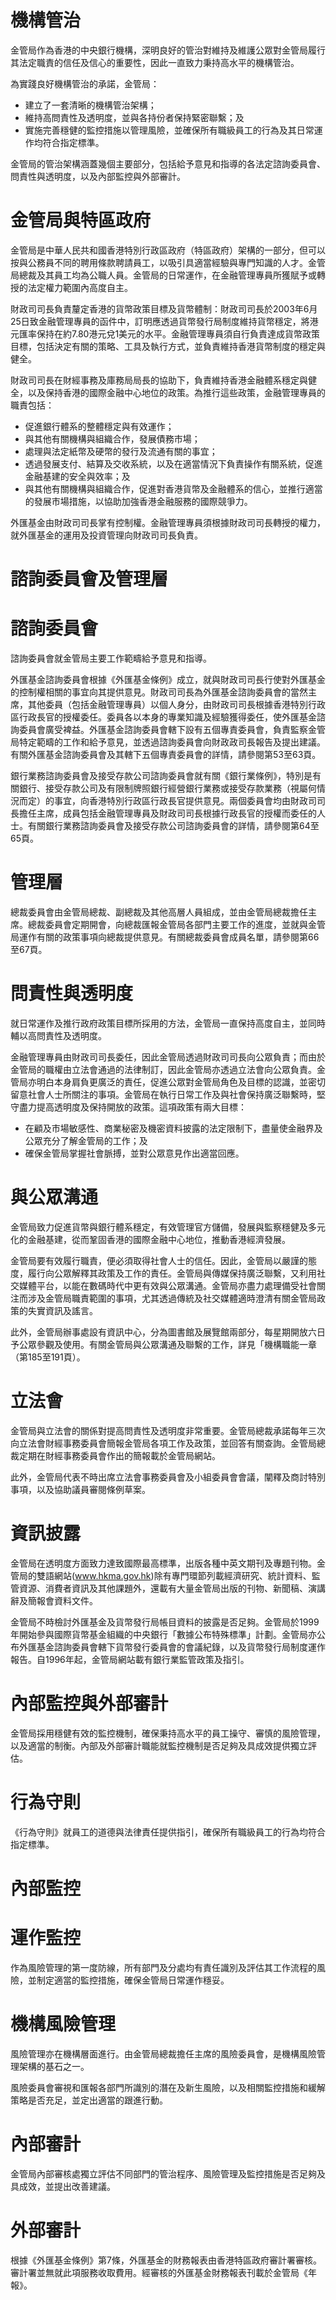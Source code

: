 # 機構管治

金管局作為香港的中央銀行機構，深明良好的管治對維持及維護公眾對金管局履行其法定職責的信任及信心的重要性，因此一直致力秉持高水平的機構管治。

為實踐良好機構管治的承諾，金管局：

- 建立了一套清晰的機構管治架構；
- 維持高問責性及透明度，並與各持份者保持緊密聯繫；及
- 實施完善穩健的監控措施以管理風險，並確保所有職級員工的行為及其日常運作均符合指定標準。

金管局的管治架構涵蓋幾個主要部分，包括給予意見和指導的各法定諮詢委員會、問責性與透明度，以及內部監控與外部審計。

# 金管局與特區政府

金管局是中華人民共和國香港特別行政區政府（特區政府）架構的一部分，但可以按與公務員不同的聘用條款聘請員工，以吸引具適當經驗與專門知識的人才。金管局總裁及其員工均為公職人員。金管局的日常運作，在金融管理專員所獲賦予或轉授的法定權力範圍內高度自主。

財政司司長負責釐定香港的貨幣政策目標及貨幣體制：財政司司長於2003年6月25日致金融管理專員的函件中，訂明應透過貨幣發行局制度維持貨幣穩定，將港元匯率保持在約7.80港元兌1美元的水平。金融管理專員須自行負責達成貨幣政策目標，包括決定有關的策略、工具及執行方式，並負責維持香港貨幣制度的穩定與健全。

財政司司長在財經事務及庫務局局長的協助下，負責維持香港金融體系穩定與健全，以及保持香港的國際金融中心地位的政策。為推行這些政策，金融管理專員的職責包括：

- 促進銀行體系的整體穩定與有效運作；
- 與其他有關機構與組織合作，發展債務市場；
- 處理與法定紙幣及硬幣的發行及流通有關的事宜；
- 透過發展支付、結算及交收系統，以及在適當情況下負責操作有關系統，促進金融基建的安全與效率；及
- 與其他有關機構與組織合作，促進對香港貨幣及金融體系的信心，並推行適當的發展市場措施，以協助加強香港金融服務的國際競爭力。

外匯基金由財政司司長掌有控制權。金融管理專員須根據財政司司長轉授的權力，就外匯基金的運用及投資管理向財政司司長負責。

# 諮詢委員會及管理層

# 諮詢委員會

諮詢委員會就金管局主要工作範疇給予意見和指導。

外匯基金諮詢委員會根據《外匯基金條例》成立，就與財政司司長行使對外匯基金的控制權相關的事宜向其提供意見。財政司司長為外匯基金諮詢委員會的當然主席，其他委員（包括金融管理專員）以個人身分，由財政司司長根據香港特別行政區行政長官的授權委任。委員各以本身的專業知識及經驗獲得委任，使外匯基金諮詢委員會廣受裨益。外匯基金諮詢委員會轄下設有五個專責委員會，負責監察金管局特定範疇的工作和給予意見，並透過諮詢委員會向財政政司長報告及提出建議。有關外匯基金諮詢委員會及其轄下五個專責委員會的詳情，請參閱第53至63頁。

銀行業務諮詢委員會及接受存款公司諮詢委員會就有關《銀行業條例》，特別是有關銀行、接受存款公司及有限制牌照銀行經營銀行業務或接受存款業務（視屬何情況而定）的事宜，向香港特別行政區行政長官提供意見。兩個委員會均由財政司司長擔任主席，成員包括金融管理專員及財政司司長根據行政長官的授權而委任的人士。有關銀行業務諮詢委員會及接受存款公司諮詢委員會的詳情，請參閱第64至65頁。

# 管理層

總裁委員會由金管局總裁、副總裁及其他高層人員組成，並由金管局總裁擔任主席。總裁委員會定期開會，向總裁匯報金管局各部門主要工作的進度，並就與金管局運作有關的政策事項向總裁提供意見。有關總裁委員會成員名單，請參閱第66至67頁。

# 問責性與透明度

就日常運作及推行政府政策目標所採用的方法，金管局一直保持高度自主，並同時輔以高問責性及透明度。

金融管理專員由財政司司長委任，因此金管局透過財政司司長向公眾負責；而由於金管局的職權由立法會通過的法律制訂，因此金管局亦透過立法會向公眾負責。金管局亦明白本身肩負更廣泛的責任，促進公眾對金管局角色及目標的認識，並密切留意社會人士所關注的事項。金管局在執行日常工作及與社會保持廣泛聯繫時，堅守盡力提高透明度及保持開放的政策。這項政策有兩大目標：

- 在顧及市場敏感性、商業秘密及機密資料披露的法定限制下，盡量使金融界及公眾充分了解金管局的工作；及
- 確保金管局掌握社會脈搏，並對公眾意見作出適當回應。

# 與公眾溝通

金管局致力促進貨幣與銀行體系穩定，有效管理官方儲備，發展與監察穩健及多元化的金融基建，從而鞏固香港的國際金融中心地位，推動香港經濟發展。

金管局要有效履行職責，便必須取得社會人士的信任。因此，金管局以嚴謹的態度，履行向公眾解釋其政策及工作的責任。金管局與傳媒保持廣泛聯繫，又利用社交媒體平台，以能在數碼時代中更有效與公眾溝通。金管局亦盡力處理備受社會關注而涉及金管局職責範圍的事項，尤其透過傳統及社交媒體適時澄清有關金管局政策的失實資訊及謠言。

此外，金管局辦事處設有資訊中心，分為圖書館及展覽館兩部分，每星期開放六日予公眾參觀及使用。有關金管局與公眾溝通及聯繫的工作，詳見「機構職能一章（第185至191頁）。

# 立法會

金管局與立法會的關係對提高問責性及透明度非常重要。金管局總裁承諾每年三次向立法會財經事務委員會簡報金管局各項工作及政策，並回答有關查詢。金管局總裁定期在財經事務委員會作出的簡報載於金管局網站。

此外，金管局代表不時出席立法會事務委員會及小組委員會會議，闡釋及商討特別事項，以及協助議員審閱條例草案。

# 資訊披露

金管局在透明度方面致力達致國際最高標準，出版各種中英文期刊及專題刊物。金管局的雙語網站(www.hkma.gov.hk)除有專門環節列載經濟研究、統計資料、監管資源、消費者資訊及其他課題外，還載有大量金管局出版的刊物、新聞稿、演講辭及簡報會資料文件。

金管局不時檢討外匯基金及貨幣發行局帳目資料的披露是否足夠。金管局於1999年開始參與國際貨幣基金組織的中央銀行「數據公布特殊標準」計劃。金管局亦公布外匯基金諮詢委員會轄下貨幣發行委員會的會議紀錄，以及貨幣發行局制度運作報告。自1996年起，金管局網站載有銀行業監管政策及指引。

# 內部監控與外部審計

金管局採用穩健有效的監控機制，確保秉持高水平的員工操守、審慎的風險管理，以及適當的制衡。內部及外部審計職能就監控機制是否足夠及具成效提供獨立評估。

# 行為守則

《行為守則》就員工的道德與法律責任提供指引，確保所有職級員工的行為均符合指定標準。

# 內部監控

# 運作監控

作為風險管理的第一度防線，所有部門及分處均有責任識別及評估其工作流程的風險，並制定適當的監控措施，確保金管局日常運作穩妥。

# 機構風險管理

風險管理亦在機構層面進行。由金管局總裁擔任主席的風險委員會，是機構風險管理架構的基石之一。

風險委員會審視和匯報各部門所識別的潛在及新生風險，以及相關監控措施和緩解策略是否充足，並定出適當的跟進行動。

# 內部審計

金管局內部審核處獨立評估不同部門的管治程序、風險管理及監控措施是否足夠及具成效，並提出改善建議。

# 外部審計

根據《外匯基金條例》第7條，外匯基金的財務報表由香港特區政府審計署審核。審計署並無就此項服務收取費用。經審核的外匯基金財務報表刊載於金管局《年報》。
